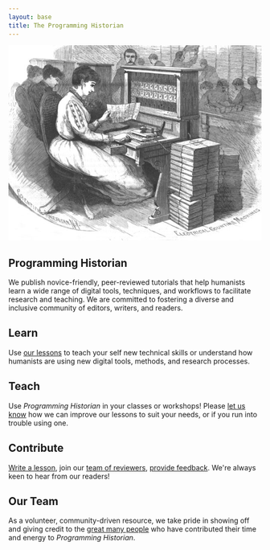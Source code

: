 ```yaml
---
layout: base
title: The Programming Historian
---
```

<div class="container" style="text-align:center">
	<img class="home-image" src="images/about.png" />
</div>

<div class="home-block">
	<div class="container">
		<h2>Programming Historian</h2>
		<p>We publish novice-friendly, peer-reviewed tutorials that help humanists learn a wide range of digital tools, techniques, and workflows to facilitate research and teaching. We are committed to fostering a diverse and inclusive community of editors, writers, and readers. </p>
	</div>
</div>

<div class="home-block  home-block-dark">
<div class="container">
<h2>Learn</h2>
<p>Use <a href="{{ site.baseurl }}/lessons/">our lessons</a> to teach your self new technical skills or understand how humanists are using new digital tools, methods, and research processes.</p>
</div>
</div>

<div class="home-block ">
<div class="container">
<h2>Teach</h2>
<p>Use <i>Programming Historian</i> in your classes or workshops! Please <a href="feedback.html">let us know</a> how we can improve our lessons to suit your needs, or if you run into trouble using one.</p>
</div>
</div>

<div class="home-block home-block-gray">
<div class="container">
<h2>Contribute</h2>
<p><a href="author-guidelines.html">Write a lesson</a>, join our <a href="reviewer-guidelines">team of reviewers</a>, <a href="feedback.html">provide feedback</a>. We're always keen to hear from our readers!</p>
</div>
</div>

<div class="home-block">
<div class="container">
<h2>Our Team</h2>
<p>As a volunteer, community-driven resource, we take pride in showing off and giving credit to the  <a href="project-team.html">great many people</a> who have contributed their time and energy to <i>Programming Historian</i>.</p>
</div>
</div>
